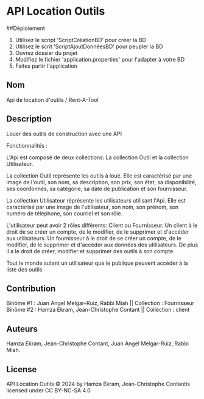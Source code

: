 # API Location Outils

##Déploiement
1. Utilisez le script 'ScriptCréationBD' pour créer la BD
2. Utilisez le scrit 'ScriptAjoutDonnéesBD' pour peupler la BD
3. Ouvrez dossier du projet
4. Modifiez le fichier 'application.properties' pour l'adapter à votre BD
5. Faites partir l'application

## Nom
Api de location d'outils / Rent-A-Tool

## Description
Louer des outils de construction avec une API

Fonctionnalités :

L'Api est composé de deux collections: La collection Outil et la collection Utilisateur.

La collection Outil représente les outils à loué. Elle est caractérisé par une image de l'outil, son nom, sa description, son prix, son état, sa disponibilité, ses coordonnés, sa catégorie, sa date de publication et son fournisseur.

La collection Utilisateur réprésente les utilisateurs utilisant l'Api. Elle est caractérisé par une image de l'utilisateur, son nom, son prénom, son numéro de téléphone, son courriel et son rôle.

L'utilisateur peut avoir 2 rôles différents: Client ou Fournisseur.
Un client à le droit de se créer un compte, de le modifier, de le supprimer et d'accéder aux utilisateurs.
Un fournisseur à le droit de se créer un compte, de le modifier, de le supprimer et d'accéder aux données des utilisateurs. De plus il a le droit de créer, modifier et supprimer des outils à son compte.

Tout le monde autant un utilisateur que le publique peuvent accéder à la liste des outils

## Contribution
Binôme #1 : Juan Angel Melgar-Ruiz, Rabbi Miah || Collection : Fournisseur
Binôme #2 : Hamza Ekram, Jean-Christophe Contant || Collection : client

## Auteurs
Hamza Ekram, Jean-Christophe Contant, Juan Angel Melgar-Ruiz, Rabbi Miah. 

## License
API Location Outils © 2024 by Hamza Ekram, Jean-Christophe Contantis licensed under CC BY-NC-SA 4.0 

